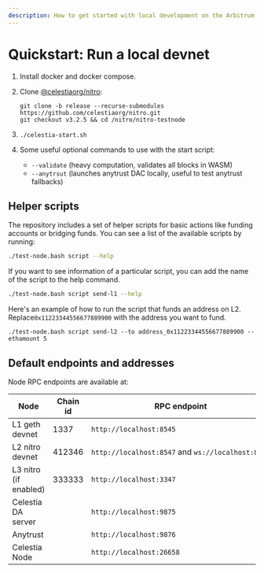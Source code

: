 ```yaml
---
description: How to get started with local development on the Arbitrum Nitro stack.
---
```


# Quickstart: Run a local devnet

1. Install docker and docker compose.
1. Clone [@celestiaorg/nitro](https://github.com/celestiaorg/nitro.git):

    ```
    git clone -b release --recurse-submodules https://github.com/celestiaorg/nitro.git
    git checkout v3.2.5 && cd /nitro/nitro-testnode
    ```

1. `./celestia-start.sh`
1. Some useful optional commands to use with the start script:
    - `--validate` (heavy computation, validates all blocks in WASM)
    - `--anytrsut` (launches anytrust DAC locally, useful to test anytrust fallbacks)

## Helper scripts

The repository includes a set of helper scripts for basic actions like funding accounts or bridging funds. You can see a list of the available scripts by running:

```bash
./test-node.bash script --help
```

If you want to see information of a particular script, you can add the name of the script to the help command.

```bash
./test-node.bash script send-l1 --help
```

Here's an example of how to run the script that funds an address on L2. Replace`0x11223344556677889900` with the address you want to fund.

`./test-node.bash script send-l2 --to address_0x11223344556677889900 --ethamount 5`

## Default endpoints and addresses

Node RPC endpoints are available at:

| Node | Chain id | RPC endpoint |
| --- | --- | --- |
| L1 geth devnet | 1337 | `http://localhost:8545` |
| L2 nitro devnet | 412346 | `http://localhost:8547` and `ws://localhost:8548` |
| L3 nitro (if enabled) | 333333 | `http://localhost:3347` |
| Celestia DA server |  | `http://localhost:9875` |
| Anytrust  |  | `http://localhost:9876` |
| Celestia Node |  | `http://localhost:26658` |
